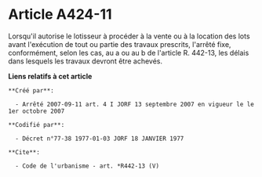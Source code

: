 # Article A424-11

Lorsqu'il autorise le lotisseur à procéder à la vente ou à la location des lots avant l'exécution de tout ou partie des
travaux prescrits, l'arrêté fixe, conformément, selon les cas, au a ou au b de l'article R. 442-13, les délais dans lesquels
les travaux devront être achevés.

**Liens relatifs à cet article**

	**Créé par**:

	  - Arrêté 2007-09-11 art. 4 I JORF 13 septembre 2007 en vigueur le le 1er octobre 2007

	**Codifié par**:

	  - Décret n°77-38 1977-01-03 JORF 18 JANVIER 1977

	**Cite**:

	  - Code de l'urbanisme - art. *R442-13 (V)
